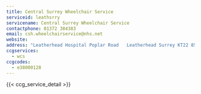 ```yaml
---
title: Central Surrey Wheelchair Service
serviceid: leathsrry
servicename: Central Surrey Wheelchair Service
contactphone: 01372 384383
email: csh.wheelchairservice@nhs.net
website: 
address: "Leatherhead Hospital Poplar Road   Leatherhead Surrey KT22 8SD"
ccgservices:
  - wcs
ccgcodes:
  - e38000128
---
```


{{< ccg_service_detail >}}
